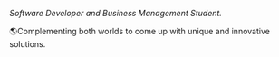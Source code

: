 *Software Developer and Business Management Student.*

🌎Complementing both worlds to come up with unique and innovative solutions. 




